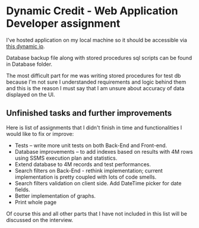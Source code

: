 # Dynamic Credit - Web Application Developer assignment

I've hosted application on my local machine so it should be accessible via [this dynamic ip](http://95.180.30.150:8987/).

Database backup file along with stored procedures sql scripts can be found in Database folder.

The most difficult part for me was writing stored procedures for test db because I'm not sure I understanded requirements and logic behind them and this is the reason I must say that I am unsure about accuracy of data displayed on the UI.

## Unfinished tasks and further improvements

Here is list of assignments that I didn't finish in time and functionalities I would like to fix or improve:

- Tests – write more unit tests on both Back-End and Front-end.
- Database improvements – to add indexes based on results with 4M rows using SSMS execution plan and statistics.
- Extend database to 4M records and test performances.
- Search filters on Back-End - rethink implementation; current implementation is pretty coupled with lots of code smells.
- Search filters validation on client side. Add DateTime picker for date fields.
- Better implementation of graphs.
- Print whole page

Of course this and all other parts that I have not included in this list will be discussed on the interview.

